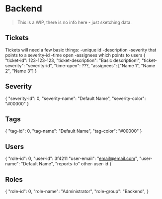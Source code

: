 # Backend
> This is a WIP, there is no info here - just sketching data.

## Tickets
Tickets will need a few basic things:
-unique id
-description
-severity that points to a severity-id
-time open
-assignees which points to users
{
    "ticket-id": 123-123-123,
    "ticket-description": "Basic description!",
    "ticket-severity": "severity-id",
    "time-open": ???,
    "assignees": ["Name 1", "Name 2", "Name 3"]
}

## Severity
{
    "severity-id": 0,
    "severity-name": "Default Name",
    "severity-color": "#00000"
}

## Tags
{
    "tag-id": 0,
    "tag-name": "Default Name",
    "tag-color": "#00000"
}

## Users
{
    "role-id": 0,
    "user-id": 3f4211
    "user-email": "email@email.com",
    "user-name": "Default Name",
    "reports-to" other-user-id
}

## Roles
{
    "role-id": 0,
    "role-name": "Administrator",
    "role-group": "Backend",
}